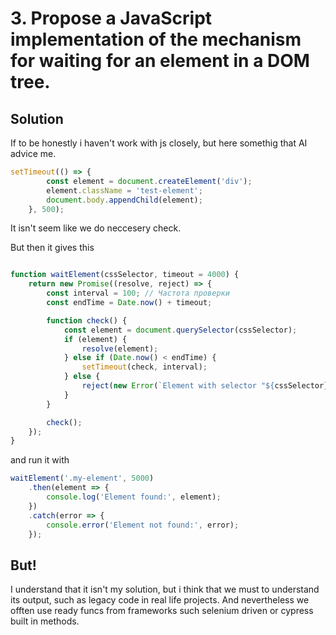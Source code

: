 # 3. Propose a JavaScript implementation of the mechanism for waiting for an element in a DOM tree.

## Solution

If to be honestly i haven't work with js closely, but here somethig that AI advice me. 

``` javascript
setTimeout(() => {
        const element = document.createElement('div');
        element.className = 'test-element';
        document.body.appendChild(element);
    }, 500);
```

It isn't seem like we do neccesery check.

But then it gives this

```javascript

function waitElement(cssSelector, timeout = 4000) {
    return new Promise((resolve, reject) => {
        const interval = 100; // Частота проверки
        const endTime = Date.now() + timeout;

        function check() {
            const element = document.querySelector(cssSelector);
            if (element) {
                resolve(element);
            } else if (Date.now() < endTime) {
                setTimeout(check, interval);
            } else {
                reject(new Error(`Element with selector "${cssSelector}" not found within ${timeout}ms`));
            }
        }

        check();
    });
}

```

and run it with 

``` javascript
waitElement('.my-element', 5000)
    .then(element => {
        console.log('Element found:', element);
    })
    .catch(error => {
        console.error('Element not found:', error);
    });
```

## But!

I understand that it isn't my solution, but i think that we must to understand its output, such as legacy code in real life projects. And nevertheless we offten use ready funcs from frameworks such selenium driven or cypress built in methods.


